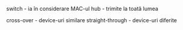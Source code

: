 switch - ia în considerare MAC-ul
hub - trimite la toată lumea

cross-over - device-uri similare
straight-through - device-uri diferite
